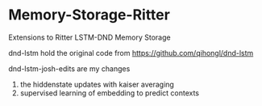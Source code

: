 # Memory-Storage-Ritter
 Extensions to Ritter LSTM-DND Memory Storage
 
 dnd-lstm hold the original code from https://github.com/qihongl/dnd-lstm 
 
 dnd-lstm-josh-edits are my changes
 1) the hiddenstate updates with kaiser averaging
 2) supervised learning of embedding to predict contexts
